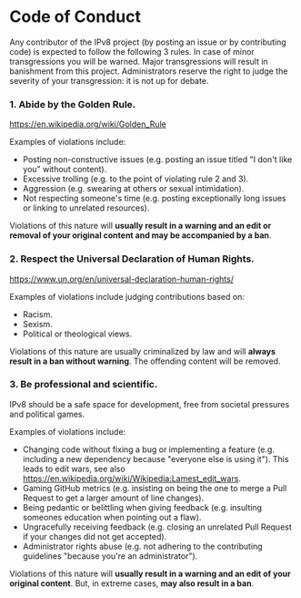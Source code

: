 # Code of Conduct

Any contributor of the IPv8 project (by posting an issue or by contributing code) is expected to follow the following 3 rules.
In case of minor transgressions you will be warned.
Major transgressions will result in banishment from this project.
Administrators reserve the right to judge the severity of your transgression: it is not up for debate.

### 1. Abide by the Golden Rule.

https://en.wikipedia.org/wiki/Golden_Rule

Examples of violations include:

 - Posting non-constructive issues (e.g. posting an issue titled "I don't like you" without content).
 - Excessive trolling (e.g. to the point of violating rule 2 and 3).
 - Aggression (e.g. swearing at others or sexual intimidation).
 - Not respecting someone's time (e.g. posting exceptionally long issues or linking to unrelated resources).

Violations of this nature will **usually result in a warning and an edit or removal of your original content and may be accompanied by a ban**.

### 2. Respect the Universal Declaration of Human Rights.

https://www.un.org/en/universal-declaration-human-rights/

Examples of violations include judging contributions based on:

 - Racism.
 - Sexism.
 - Political or theological views.
 
Violations of this nature are usually criminalized by law and will **always result in a ban without warning**.
The offending content will be removed.

### 3. Be professional and scientific.

IPv8 should be a safe space for development, free from societal pressures and political games.

Examples of violations include:

 - Changing code without fixing a bug or implementing a feature (e.g. including a new dependency because "everyone else is using it"). This leads to edit wars, see also https://en.wikipedia.org/wiki/Wikipedia:Lamest_edit_wars.
 - Gaming GitHub metrics (e.g. insisting on being the one to merge  a Pull Request to get a larger amount of line changes).
 - Being pedantic or belittling when giving feedback (e.g. insulting someones education when pointing out a flaw).
 - Ungracefully receiving feedback (e.g. closing an unrelated Pull Request if your changes did not get accepted).
 - Administrator rights abuse (e.g. not adhering to the contributing guidelines "because you're an administrator").

Violations of this nature will **usually result in a warning and an edit of your original content**. But, in extreme cases, **may also result in a ban**.
